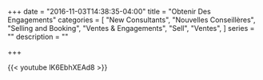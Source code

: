 +++
date = "2016-11-03T14:38:35-04:00"
title = "Obtenir Des Engagements"
categories = [
  "New Consultants",
  "Nouvelles Conseillères",
  "Selling and Booking",
  "Ventes & Engagements",
  "Sell",
  "Ventes",
]
series = ""
description = ""

+++

{{< youtube lK6EbhXEAd8 >}}
